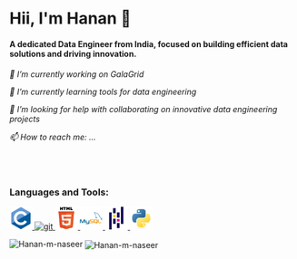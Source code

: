 <h1>Hii, I'm Hanan 👋</h1> 
 
<h4> A dedicated Data Engineer from India, focused on building efficient data solutions and driving innovation.</h4> 
                                                 
                                              

<h6>
 
  🔭 I’m currently working on GalaGrid 
  
  🌱 I’m currently learning tools for data engineering
 
  🤔 I’m looking for help with collaborating on innovative data engineering projects
 
  📫 How to reach me: ...
</h6>

<br>
<h3 align="left">Languages and Tools:</h3>
<p align="left"> <a href="https://www.cprogramming.com/" target="_blank" rel="noreferrer"> <img src="https://raw.githubusercontent.com/devicons/devicon/master/icons/c/c-original.svg" alt="c" width="40" height="40"/> <a href="https://git-scm.com/" target="_blank" rel="noreferrer"> <img src="https://www.vectorlogo.zone/logos/git-scm/git-scm-icon.svg" alt="git" width="40" height="40"/> <a href="https://www.w3.org/html/" target="_blank" rel="noreferrer"> <img src="https://raw.githubusercontent.com/devicons/devicon/master/icons/html5/html5-original-wordmark.svg" alt="html5" width="40" height="40"/> <a href="https://www.mysql.com/" target="_blank" rel="noreferrer"> <img src="https://raw.githubusercontent.com/devicons/devicon/master/icons/mysql/mysql-original-wordmark.svg" alt="mysql" width="40" height="40"/> </a> <a href="https://pandas.pydata.org/" target="_blank" rel="noreferrer"> <img src="https://raw.githubusercontent.com/devicons/devicon/2ae2a900d2f041da66e950e4d48052658d850630/icons/pandas/pandas-original.svg" alt="pandas" width="40" height="40"/> </a> <a href="https://www.python.org" target="_blank" rel="noreferrer"> <img src="https://raw.githubusercontent.com/devicons/devicon/master/icons/python/python-original.svg" alt="python" width="40" height="40"/> </a> </p>


<p><img align="left" src="https://github-readme-stats.vercel.app/api/top-langs?username=Hanan-m-naseer&show_icons=true&locale=en&layout=compact" alt="Hanan-m-naseer" /></p>

<p>&nbsp;<img align="center" src="https://github-readme-stats.vercel.app/api?username=Hanan-m-naseer&show_icons=true&locale=en" alt="Hanan-m-naseer" /></p>


